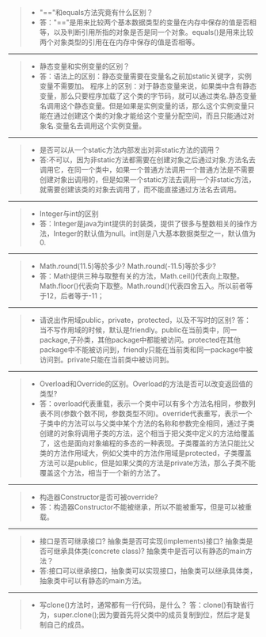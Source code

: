 > * "=="和equals方法究竟有什么区别？
> * 答："=="是用来比较两个基本数据类型的变量在内存中保存的值是否相等，以及判断引用所指的对象是否是同一个对象。equals()是用来比较两个对象类型的引用在在内存中保存的值是否相等。

---
> * 静态变量和实例变量的区别？
> * 答：语法上的区别：静态变量需要在变量名之前加static关键字，实例变量不需要加。
> 程序上的区别：对于静态变量来说，如果类中含有静态变量，那么只要程序加载了这个类的字节码，就可以通过类名.静态变量名调用这个静态变量。但是如果是实例变量的话，那么这个实例变量只能在通过创建这个类的对象才能给这个变量分配空间，而且只能通过对象名.变量名去调用这个实例变量。

---
> * 是否可以从一个static方法内部发出对非static方法的调用？
> * 答:不可以，因为非static方法都需要在创建对象之后通过对象.方法名去调用它，在同一个类中，如果一个普通方法调用一个普通方法是不需要创建对象出调用的，但是如果一个static方法去调用一个非static方法，就需要创建该类的对象去调用了，而不能直接通过方法名去调用。

---
> * Integer与int的区别
> * 答：Integer是java为int提供的封装类，提供了很多与整数相关的操作方法，Integer的默认值为null。int则是八大基本数据类型之一，默认值为0.

---
> * Math.round(11.5)等於多少? Math.round(-11.5)等於多少?
> * 答：Math提供三种与取整有关的方法，Math.ceil()代表向上取整。Math.floor()代表向下取整。Math.round()代表四舍五入。所以前者等于12，后者等于-11；

---
> * 请说出作用域public，private，protected，以及不写时的区别?
> 答：当不写作用域的时候，默认是friendly。public在当前类中，同一package,子孙类，其他package中都能被访问。protected在其他package中不能被访问到，friendly只能在当前类和同一package中被访问到。private只能在当前类中被访问到。

---
> * Overload和Override的区别。Overload的方法是否可以改变返回值的类型?
> * 答：overload代表重载，表示一个类中可以有多个方法名相同，参数列表不同(参数个数不同，参数类型不同)。override代表重写，表示一个子类中的方法可以与父类中某个方法的名称和参数完全相同，通过子类创建的对象将调用子类的方法，这个相当于把父类中定义的方法给覆盖了，这也是面向对象编程的多态的一种表现。子类覆盖的方法只能比父类的方法作用域大，例如父类中的方法作用域是protected，子类覆盖方法可以是public，但是如果父类的方法是private方法，那么子类不能覆盖这个方法，相当于一个新的方法了。

---
> * 构造器Constructor是否可被override?
> * 答：构造器Constructor不能被继承，所以不能被重写，但是可以被重载。

---
> * 接口是否可继承接口? 抽象类是否可实现(implements)接口? 抽象类是否可继承具体类(concrete class)? 抽象类中是否可以有静态的main方法？
> * 答:接口可以继承接口，抽象类可以实现接口，抽象类可以继承具体类，抽象类中可以有静态的main方法。

---
> * 写clone()方法时，通常都有一行代码，是什么？
> 答：clone()有缺省行为，super.clone();因为要首先将父类中的成员复制到位，然后才是复制自己的成员。